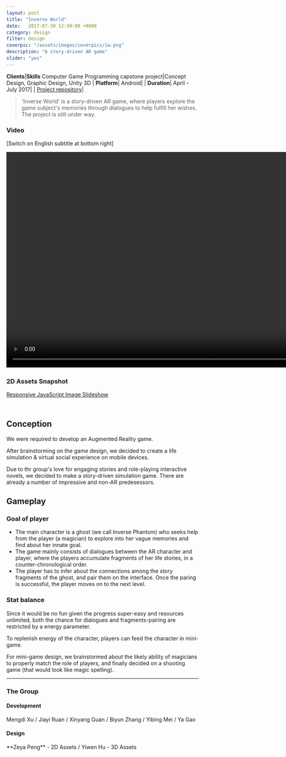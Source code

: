```yaml
---
layout: post
title: "Inverse World"
date:   2017-07-30 12:50:00 +0800
category: design
filter: design
coverpic: "/assets/images/coverpics/iw.png"
description: "A story-driven AR game"
slider: "yes"
---
```


**Clients**|**Skills**
 <highlight>Computer Game Programming capstone project</highlight>|<highlight>Concept Design, Graphic Design, Unity 3D</highlight>
 |
 **Platform**|
 Android|
 |
**Duration**|
 <highlight>April - July 2017</highlight>|
 |
 [Project repository](https://github.com/fish1996/AR-Game---Inverse-World)|

>'Inverse World' is a story-driven AR game, where players explore the game subject's memories through dialogues to help fulfill her wishes. The project is still under way.

<h3>Video</h3>

[Switch on English subtitle at bottom right]
<div>
<video width="900" height="563" controls="controls">
  <source src="/assets/videos/inverse_world.mp4" type="video/mp4">
  <track src="/assets/videos/inverse_world.vtt" kind="subtitles" srclang="en" label="English"/>
</video>
</div>

<h3>2D Assets Snapshot</h3>

<div>
    <div id="amazingslider-wrapper-1" style="display:block;position:relative;max-width:800px;margin:0px auto 56px;">
        <div id="amazingslider-1" style="display:block;position:relative;margin:0 auto;">
            <ul class="amazingslider-slides" style="display:none;">
                <li><img src="/assets/slider/images/inverseWorld.png" alt="Inverse World!"  title="Inverse World!" />
                </li>
                <li><img src="/assets/slider/images/23.png" alt="Transition animation snapshot"  title="Transition animation snapshot" />
                </li>
                <li><img src="/assets/slider/images/scene1_1.png" alt="Transition animation snapshot"  title="Transition animation snapshot" />
                </li>
                <li><img src="/assets/slider/images/prototype.png" alt="Early prototype"  title="Early prototype" />
                </li>
                <li><img src="/assets/slider/images/main.png" alt="Main scene"  title="Main scene" />
                </li>
                <li><img src="/assets/slider/images/notebook_0.png" alt="Inference scene. User SCROLL horizontally to see clues(hexagons with illustration) in other levels."  title="Inference scene. User SCROLL horizontally to see clues(hexagons with illustration) in other levels." />
                </li>
                <li><img src="/assets/slider/images/notebook_1.png" alt="Inference scene. User SCROLL horizontally to see clues(hexagons with illustration) in other levels."  title="Inference scene. User SCROLL horizontally to see clues(hexagons with illustration) in other levels." />
                </li>
                <li><img src="/assets/slider/images/notebook_2.png" alt="Inference scene. User SCROLL horizontally to see clues(hexagons with illustration) in other levels."  title="Inference scene. User SCROLL horizontally to see clues(hexagons with illustration) in other levels." />
                </li>
                <li><img src="/assets/slider/images/notebook_3.png" alt="Inference scene. User SCROLL horizontally to see clues(hexagons with illustration) in other levels."  title="Inference scene. User SCROLL horizontally to see clues(hexagons with illustration) in other levels." />
                </li>
                <li><img src="/assets/slider/images/shoot.png" alt="buttons in mini-game scenes"  title="buttons in mini-game scenes" />
                </li>
            </ul>
            <ul class="amazingslider-thumbnails" style="display:none;">
                <li><img src="images/inverseWorld-tn.png" alt="Inverse World!" title="Inverse World!" /></li>
                <li><img src="images/23-tn.png" alt="Transition animation snapshot" title="Transition animation snapshot" /></li>
                <li><img src="images/scene1_1-tn.png" alt="Transition animation snapshot" title="Transition animation snapshot" /></li>
                <li><img src="images/prototype-tn.png" alt="Early prototype" title="Early prototype" /></li>
                <li><img src="images/main-tn.png" alt="Main scene" title="Main scene" /></li>
                <li><img src="images/notebook_0-tn.png" alt="Inference scene. User SCROLL horizontally to see clues(hexagons with illustration) in other levels." title="Inference scene. User SCROLL horizontally to see clues(hexagons with illustration) in other levels." /></li>
                <li><img src="images/notebook_1-tn.png" alt="Inference scene. User SCROLL horizontally to see clues(hexagons with illustration) in other levels." title="Inference scene. User SCROLL horizontally to see clues(hexagons with illustration) in other levels." /></li>
                <li><img src="images/notebook_2-tn.png" alt="Inference scene. User SCROLL horizontally to see clues(hexagons with illustration) in other levels." title="Inference scene. User SCROLL horizontally to see clues(hexagons with illustration) in other levels." /></li>
                <li><img src="images/notebook_3-tn.png" alt="Inference scene. User SCROLL horizontally to see clues(hexagons with illustration) in other levels." title="Inference scene. User SCROLL horizontally to see clues(hexagons with illustration) in other levels." /></li>
                <li><img src="images/shoot-tn.png" alt="buttons in mini-game scenes" title="buttons in mini-game scenes" /></li>
            </ul>
        <div class="amazingslider-engine"><a href="http://amazingslider.com" title="Responsive JavaScript Image Slideshow">Responsive JavaScript Image Slideshow</a></div>
        </div>
    </div>
	</div>

<h2>Conception</h2>

We were required to develop an Augmented Reality game.

After brainstorming on the game design, we decided to create a life simulation & virtual social experience on mobile devices.

Due to thr group's love for engaging stories and role-playing interactive novels, we decided to make a story-driven simulation game. There are already a number of impressive and non-AR predesessors. 

<h2>Gameplay</h2>

<h3>Goal of player</h3>

* The main character is a ghost (we call Inverse Phantom) who seeks help from the player (a magician) to explore into her vague memories and find about her innate goal.
* The game mainly consists of dialogues between the AR character and player, where the players accumulate fragments of her life stories, in a counter-chronological order.
* The player has to infer about the connections among the story fragments of the ghost, and pair them on the interface. Once the paring is successful, the player moves on to the next level. 

<h3>Stat balance</h3>

Since it would be no fun given the progress super-easy and resources unlimited, both the chance for dialogues and fragments-pairing are restricted by a energy parameter.

To replenish energy of the character, players can feed the character in mini-game.

For mini-game design, we brainstormed about the likely ability of magicians to properly match the role of players, and finally decided on a shooting game (that would look like magic spelling).

* * *

<h3>The Group</h3>
<h4>Development</h4>
Mengdi Xu / Jiayi Ruan / Xinyang Guan / Biyun Zhang / Yibing Mei / Ya Gao


<h4>Design</h4>
**Zeya Peng** - 2D Assets / Yiwen Hu - 3D Assets








